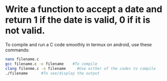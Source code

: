 # Write a function to accept a date and return 1 if the date is valid, 0 if it is not valid.
To compile and run a C code smoothly in termux on android, use these commands:
```bash
nano filename.c
gcc filename.c -o filename    #To compile
clang filenme.c -o filename     #Use either of the codes to compile
./filename      #To see/display the output
```
